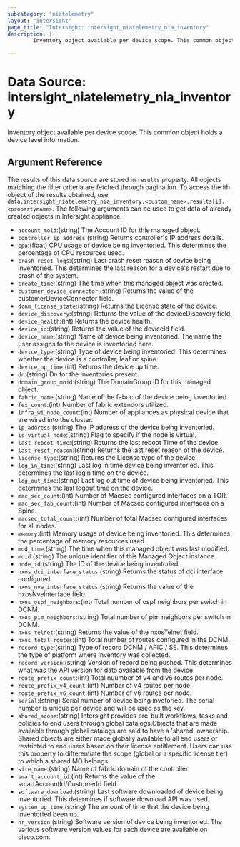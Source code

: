 ```yaml
---
subcategory: "niatelemetry"
layout: "intersight"
page_title: "Intersight: intersight_niatelemetry_nia_inventory"
description: |-
        Inventory object available per device scope. This common object holds a device level information.

---
```


# Data Source: intersight_niatelemetry_nia_inventory
Inventory object available per device scope. This common object holds a device level information.
## Argument Reference
The results of this data source are stored in `results` property.
All objects matching the filter criteria are fetched through pagination.
To access the ith object of the results obtained, use `data.intersight_niatelemetry_nia_inventory.<custom_name>.results[i].<propertyname>`.
The following arguments can be used to get data of already created objects in Intersight appliance:
* `account_moid`:(string) The Account ID for this managed object. 
* `controller_ip_address`:(string) Returns controller's IP address details. 
* `cpu`:(float) CPU usage of device being inventoried. This determines the percentage of CPU resources used. 
* `crash_reset_logs`:(string) Last crash reset reason of device being inventoried. This determines the last reason for a device's restart due to crash of the system. 
* `create_time`:(string) The time when this managed object was created. 
* `customer_device_connector`:(string) Returns the value of the customerDeviceConnector field. 
* `dcnm_license_state`:(string) Returns the License state of the device. 
* `device_discovery`:(string) Returns the value of the deviceDiscovery field. 
* `device_health`:(int) Returns the device health. 
* `device_id`:(string) Returns the value of the deviceId field. 
* `device_name`:(string) Name of device being inventoried. The name the user assigns to the device is inventoried here. 
* `device_type`:(string) Type of device being inventoried. This determines whether the device is a controller, leaf or spine. 
* `device_up_time`:(int) Returns the device up time. 
* `dn`:(string) Dn for the inventories present. 
* `domain_group_moid`:(string) The DomainGroup ID for this managed object. 
* `fabric_name`:(string) Name of the fabric of the device being inventoried. 
* `fex_count`:(int) Number of fabric extendors utilized. 
* `infra_wi_node_count`:(int) Number of appliances as physical device that are wired into the cluster. 
* `ip_address`:(string) The IP address of the device being inventoried. 
* `is_virtual_node`:(string) Flag to specify if the node is virtual. 
* `last_reboot_time`:(string) Returns the last reboot Time of the device. 
* `last_reset_reason`:(string) Returns the last reset reason of the device. 
* `license_type`:(string) Returns the License type of the device. 
* `log_in_time`:(string) Last log in time device being inventoried. This determines the last login time on the device. 
* `log_out_time`:(string) Last log out time of device being inventoried. This determines the last logout time on the device. 
* `mac_sec_count`:(int) Number of Macsec configured interfaces on a TOR. 
* `mac_sec_fab_count`:(int) Number of Macsec configured interfaces on a Spine. 
* `macsec_total_count`:(int) Number of total Macsec configured interfaces for all nodes. 
* `memory`:(int) Memory usage of device being inventoried. This determines the percentage of memory resources used. 
* `mod_time`:(string) The time when this managed object was last modified. 
* `moid`:(string) The unique identifier of this Managed Object instance. 
* `node_id`:(string) The ID of the device being inventoried. 
* `nxos_dci_interface_status`:(string) Returns the status of dci interface configured. 
* `nxos_nve_interface_status`:(string) Returns the value of the nxosNveInterface field. 
* `nxos_ospf_neighbors`:(int) Total number of ospf neighbors per switch in DCNM. 
* `nxos_pim_neighbors`:(string) Total number of pim neighbors per switch in DCNM. 
* `nxos_telnet`:(string) Returns the value of the nxosTelnet field. 
* `nxos_total_routes`:(int) Total number of routes configured in the DCNM. 
* `record_type`:(string) Type of record DCNM / APIC / SE. This determines the type of platform where inventory was collected. 
* `record_version`:(string) Version of record being pushed. This determines what was the API version for data available from the device. 
* `route_prefix_count`:(int) Total nuumber of v4 and v6 routes per node. 
* `route_prefix_v4_count`:(int) Number of v4 routes per node. 
* `route_prefix_v6_count`:(int) Number of v6 routes per node. 
* `serial`:(string) Serial number of device being invetoried. The serial number is unique per device and will be used as the key. 
* `shared_scope`:(string) Intersight provides pre-built workflows, tasks and policies to end users through global catalogs.Objects that are made available through global catalogs are said to have a 'shared' ownership. Shared objects are either made globally available to all end users or restricted to end users based on their license entitlement. Users can use this property to differentiate the scope (global or a specific license tier) to which a shared MO belongs. 
* `site_name`:(string) Name of fabric domain of the controller. 
* `smart_account_id`:(int) Returns the value of the smartAccountId/CustomerId field. 
* `software_download`:(string) Last software downloaded of device being inventoried. This determines if software download API was used. 
* `system_up_time`:(string) The amount of time that the device being inventoried been up. 
* `nr_version`:(string) Software version of device being inventoried. The various software version values for each device are available on cisco.com. 
 
